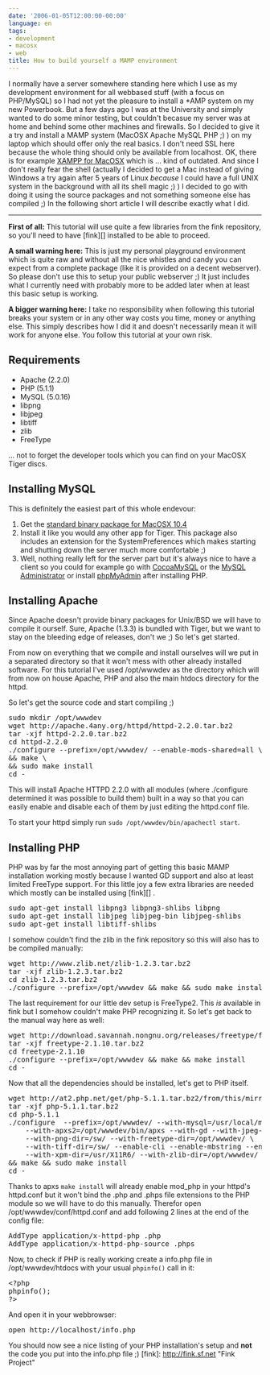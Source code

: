 ```yaml
---
date: '2006-01-05T12:00:00-00:00'
language: en
tags:
- development
- macosx
- web
title: How to build yourself a MAMP environment
---
```



I normally have a server somewhere standing here which I use as my development environment for all webbased stuff (with a focus on PHP/MySQL) so I had not yet the pleasure to install a \*AMP system on my new Powerbook. But a few days ago I was at the University and simply wanted to do some minor testing, but couldn't becasue my server was at home and behind some other machines and firewalls. So I decided to give it a try and install a MAMP system (MacOSX Apache MySQL PHP ;) ) on my laptop which should offer only the real basics. I don't need SSL here because the whole thing should only be available from localhost. OK, there is for example [XAMPP for MacOSX](http://www.apachefriends.org/de/xampp-macosx.html) which is ... kind of outdated. And since I don't really fear the shell (actually I decided to get a Mac instead of giving Windows a try again after 5 years of Linux *because* I could have a full UNIX system in the background with all its shell magic ;) ) I decided to go with doing it using the source packages and not something someone else has compiled ;) In the following short article I will describe exactly what I did.



-------------------------------



**First of all:** This tutorial will use quite a few libraries from the fink repository, so you'll need to have [fink][] installed to be able to proceed.

**A small warning here:** This is just my personal playground environment which is quite raw and without all the nice whistles and candy you can expect from a complete package (like it is provided on a decent webserver). So please don't use this to setup your public webserver ;) It just includes what I currently need with probably more to be added later when at least this basic setup is working.

**A bigger warning here:** I take no responsibility when following this tutorial breaks your system or in any other way costs you time, money or anything else. This simply describes how I did it and doesn't necessarily mean it will work for anyone else. You follow this tutorial at your own risk.

## Requirements

* Apache (2.2.0)
* PHP (5.1.1)
* MySQL (5.0.16)
* libpng
* libjpeg
* libtiff
* zlib
* FreeType

... not to forget the developer tools which you can find on your MacOSX Tiger discs.

## Installing MySQL

This is definitely the easiest part of this whole endevour:

1. Get the [standard binary package for MacOSX 10.4](http://dev.mysql.com/downloads/mysql/5.0.html)
2. Install it like you would any other app for Tiger. This package also includes an extension for the SystemPreferences which makes starting and shutting down the server much more comfortable ;)
3. Well, nothing really left for the server part but it's always nice to have a client so you could for example go with [CocoaMySQL](http://cocoamysql.sourceforge.net/) or the [MySQL Administrator](http://dev.mysql.com/downloads/administrator/1.1.html) or install [phpMyAdmin](http://www.phpmyadmin.net) after installing PHP.

## Installing Apache

Since Apache doesn't provide binary packages for Unix/BSD we will have to compile it ourself. Sure, Apache (1.3.3) is bundled with Tiger, but we want to stay on the bleeding edge of releases, don't we ;) So let's get started.

From now on everything that we compile and install ourselves will we put in a separated directory so that it won't mess with other already installed software. For this tutorial I've used /opt/wwwdev as the directory which will from now on house Apache, PHP and also the main htdocs directory for the httpd.

So let's get the source code and start compiling ;)

<pre class="command">
sudo mkdir /opt/wwwdev
wget http://apache.4any.org/httpd/httpd-2.2.0.tar.bz2
tar -xjf httpd-2.2.0.tar.bz2
cd httpd-2.2.0
./configure --prefix=/opt/wwwdev/ --enable-mods-shared=all \
&amp;&amp; make \
&amp;&amp; sudo make install
cd -
</pre>

This will install Apache HTTPD 2.2.0 with all modules (where ./configure determined it was possible to build them) built in a way so that you can easily enable and disable each of them by just editing the httpd.conf file.

To start your httpd simply run `sudo /opt/wwwdev/bin/apachectl start`.

## Installing PHP

PHP was by far the most annoying part of getting this basic MAMP installation working mostly because I wanted GD support and also at least limited FreeType support. For this little joy a few extra libraries are needed which mostly can be installed using [fink][] .

<pre class="command">
sudo apt-get install libpng3 libpng3-shlibs libpng
sudo apt-get install libjpeg libjpeg-bin libjpeg-shlibs
sudo apt-get install libtiff-shlibs
</pre>

I somehow couldn't find the zlib in the fink repository so this will also has to be compiled manually:

<pre class="command">
wget http://www.zlib.net/zlib-1.2.3.tar.bz2
tar -xjf zlib-1.2.3.tar.bz2
cd zlib-1.2.3.tar.bz2
./configure --prefix=/opt/wwwdev &amp;&amp; make &amp;&amp; sudo make install
</pre>

The last requirement for our little dev setup is FreeType2. This *is* available in fink but I somehow couldn't make PHP recognizing it. So let's get back to the manual way here as well:

<pre class="command">
wget http://download.savannah.nongnu.org/releases/freetype/freetype-2.1.10.tar.bz2
tar -xjf freetype-2.1.10.tar.bz2
cd freetype-2.1.10
./configure --prefix=/opt/wwwdev &amp;&amp; make &amp;&amp; make install
cd -
</pre>

Now that all the dependencies should be installed, let's get to PHP itself.

<pre class="command">
wget http://at2.php.net/get/php-5.1.1.tar.bz2/from/this/mirror
tar -xjf php-5.1.1.tar.bz2
cd php-5.1.1
./configure  --prefix=/opt/wwwdev/ --with-mysql=/usr/local/mysql \
	--with-apxs2=/opt/wwwdev/bin/apxs --with-gd --with-jpeg-dir=/sw/ \
	--with-png-dir=/sw/ --with-freetype-dir=/opt/wwwdev/ \
	--with-tiff-dir=/sw/ --enable-cli --enable-mbstring --enable-sockets \
	--with-xpm-dir=/usr/X11R6/ --with-zlib-dir=/opt/wwwdev/ \
&amp;&amp; make &amp;&amp; sudo make install
cd -
</pre>

Thanks to apxs `make install` will already enable mod_php in your httpd's httpd.conf but it won't bind the .php and .phps file extensions to the PHP module so we will have to do this manually. Therefor open /opt/wwwdev/conf/httpd.conf and add following 2 lines at the end of the config file:

<pre class="config">
AddType application/x-httpd-php .php 
AddType application/x-httpd-php-source .phps
</pre>

Now, to check if PHP is really working create a info.php file in /opt/wwwdev/htdocs with your usual `phpinfo()` call in it:

<pre class="code">
&lt;?php
phpinfo();
?&gt;
</pre>

And open it in your webbrowser:

<pre class="command">
open http://localhost/info.php
</pre>

You should now see a nice listing of your PHP installation's setup and **not** the code you put into the info.php file ;)
[fink]: http://fink.sf.net "Fink Project"